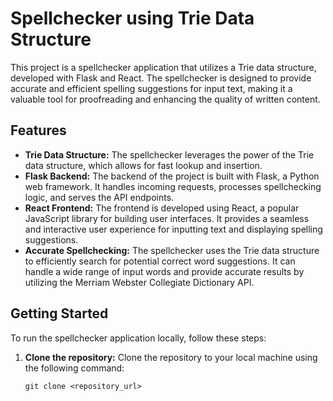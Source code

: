 # Spellchecker using Trie Data Structure

This project is a spellchecker application that utilizes a Trie data structure, developed with Flask and React. The spellchecker is designed to provide accurate and efficient spelling suggestions for input text, making it a valuable tool for proofreading and enhancing the quality of written content.

## Features

- **Trie Data Structure:** The spellchecker leverages the power of the Trie data structure, which allows for fast lookup and insertion.
- **Flask Backend:** The backend of the project is built with Flask, a Python web framework. It handles incoming requests, processes spellchecking logic, and serves the API endpoints.
- **React Frontend:** The frontend is developed using React, a popular JavaScript library for building user interfaces. It provides a seamless and interactive user experience for inputting text and displaying spelling suggestions.
- **Accurate Spellchecking:** The spellchecker uses the Trie data structure to efficiently search for potential correct word suggestions. It can handle a wide range of input words and provide accurate results by utilizing the Merriam Webster Collegiate Dictionary API.

## Getting Started

To run the spellchecker application locally, follow these steps:

1. **Clone the repository:** Clone the repository to your local machine using the following command:

   ```shell
   git clone <repository_url>
